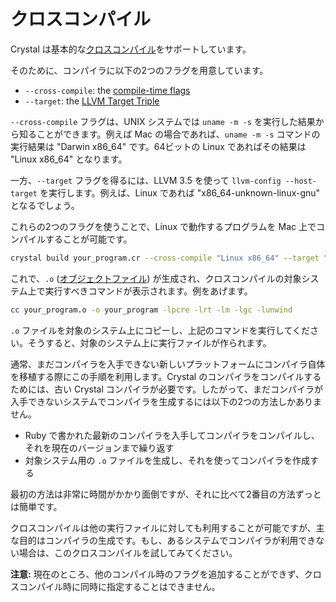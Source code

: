 # クロスコンパイル

Crystal は基本的な[クロスコンパイル](http://en.wikipedia.org/wiki/Cross_compiler)をサポートしています。

そのために、コンパイラに以下の2つのフラグを用意しています。

* `--cross-compile`: the [compile-time flags](compile_time_flags.html)
* `--target`: the [LLVM Target Triple](http://llvm.org/docs/LangRef.html#target-triple)

`--cross-compile` フラグは、UNIX システムでは `uname -m -s` を実行した結果から知ることができます。例えば Mac の場合であれば、`uname -m -s` コマンドの実行結果は "Darwin x86_64" です。64ビットの Linux であればその結果は "Linux x86_64" となります。

一方、`--target` フラグを得るには、LLVM 3.5 を使って `llvm-config --host-target` を実行します。例えば、Linux であれば "x86_64-unknown-linux-gnu" となるでしょう。

これらの2つのフラグを使うことで、Linux で動作するプログラムを Mac 上でコンパイルすることが可能です。

```bash
crystal build your_program.cr --cross-compile "Linux x86_64" --target "x86_64-unknown-linux-gnu"
```

これで、`.o` ([オブジェクトファイル](http://en.wikipedia.org/wiki/Object_file)) が生成され、クロスコンパイルの対象システム上で実行すべきコマンドが表示されます。例をあげます。

```bash
cc your_program.o -o your_program -lpcre -lrt -lm -lgc -lunwind
```

`.o` ファイルを対象のシステム上にコピーし、上記のコマンドを実行してください。そうすると、対象のシステム上に実行ファイルが作られます。

通常、まだコンパイラを入手できない新しいプラットフォームにコンパイラ自体を移植する際にこの手順を利用します。Crystal のコンパイラをコンパイルするためには、古い Crystal コンパイラが必要です。したがって、まだコンパイラが入手できないシステムでコンパイラを生成するには以下の2つの方法しかありません。

* Ruby で書かれた最新のコンパイラを入手してコンパイラをコンパイルし、それを現在のバージョンまで繰り返す
* 対象システム用の `.o` ファイルを生成し、それを使ってコンパイラを作成する

最初の方法は非常に時間がかかり面倒ですが、それに比べて2番目の方法ずっとは簡単です。

クロスコンパイルは他の実行ファイルに対しても利用することが可能ですが、主な目的はコンパイラの生成です。もし、あるシステムでコンパイラが利用できない場合は、このクロスコンパイルを試してみてください。

**注意:** 現在のところ、他のコンパイル時のフラグを追加することができず、クロスコンパイル時に同時に指定することはできません。
